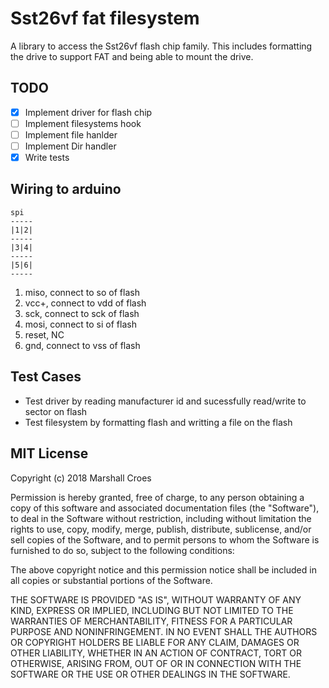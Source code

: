 # Sst26vf fat filesystem

A library to access the Sst26vf flash chip family. This includes formatting the drive to support FAT and being able to mount the drive.

## TODO
- [x] Implement driver for flash chip
- [ ] Implement filesystems hook
- [ ] Implement file hanlder
- [ ] Implement Dir handler
- [x] Write tests

## Wiring to arduino

```
spi
-----
|1|2|
-----
|3|4|
-----
|5|6|
-----
```

1) miso, connect to so of flash
2) vcc+, connect to vdd of flash
3) sck, connect to sck of flash
4) mosi, connect to si of flash
5) reset, NC
6) gnd, connect to vss of flash

## Test Cases

- Test driver by reading manufacturer id and sucessfully read/write to sector on flash
- Test filesystem by formatting flash and writting a file on the flash

## MIT License

Copyright (c) 2018 Marshall Croes

Permission is hereby granted, free of charge, to any person obtaining a copy
of this software and associated documentation files (the "Software"), to deal
in the Software without restriction, including without limitation the rights
to use, copy, modify, merge, publish, distribute, sublicense, and/or sell
copies of the Software, and to permit persons to whom the Software is
furnished to do so, subject to the following conditions:

The above copyright notice and this permission notice shall be included in all
copies or substantial portions of the Software.

THE SOFTWARE IS PROVIDED "AS IS", WITHOUT WARRANTY OF ANY KIND, EXPRESS OR
IMPLIED, INCLUDING BUT NOT LIMITED TO THE WARRANTIES OF MERCHANTABILITY,
FITNESS FOR A PARTICULAR PURPOSE AND NONINFRINGEMENT. IN NO EVENT SHALL THE
AUTHORS OR COPYRIGHT HOLDERS BE LIABLE FOR ANY CLAIM, DAMAGES OR OTHER
LIABILITY, WHETHER IN AN ACTION OF CONTRACT, TORT OR OTHERWISE, ARISING FROM,
OUT OF OR IN CONNECTION WITH THE SOFTWARE OR THE USE OR OTHER DEALINGS IN THE
SOFTWARE.
